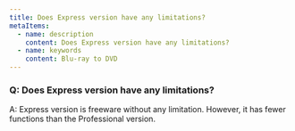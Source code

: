 ```yaml
---
title: Does Express version have any limitations?
metaItems:
  - name: description
    content: Does Express version have any limitations?
  - name: keywords
    content: Blu-ray to DVD
---
```


### Q: Does Express version have any limitations?

A: Express version is freeware without any limitation. However, it has fewer functions than the Professional version.
